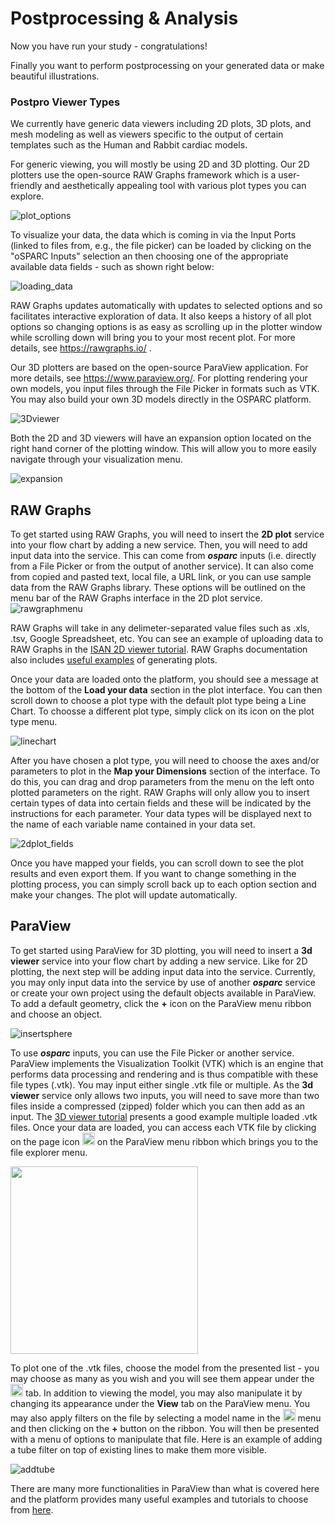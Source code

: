 # Postprocessing & Analysis

Now you have run your study - congratulations!

Finally you want to perform postprocessing on your generated data or make beautiful illustrations.

### Postpro Viewer Types
We currently have generic data viewers including 2D plots, 3D plots, and mesh modeling as well as viewers specific to the output of certain templates such as the Human and Rabbit cardiac models.

For generic viewing, you will mostly be using 2D and 3D plotting. Our 2D plotters use the open-source RAW Graphs framework which is a user-friendly and aesthetically appealing tool with various plot types you can explore.

![plot_options](https://user-images.githubusercontent.com/32800795/61494243-f076c100-a9b5-11e9-859c-ff57d2eeb97f.JPG)

<!-- ':size=700%' -->

To visualize your data, the data which is coming in via the Input Ports (linked to files from, e.g., the file picker) can be loaded by clicking on the "oSPARC Inputs" selection an then choosing one of the appropriate available data fields - such as shown right below:

![loading_data](https://user-images.githubusercontent.com/32800795/61495334-0afe6980-a9b9-11e9-9f24-ebd7020ed956.gif)

RAW Graphs updates automatically with updates to selected options and so facilitates interactive exploration of data. It also keeps a history of all plot options so changing options is as easy as scrolling up in the plotter window while scrolling down will bring you to your most recent plot. For more details, see https://rawgraphs.io/ .

Our 3D plotters are based on the open-source ParaView application. For more details, see https://www.paraview.org/. For plotting rendering your own models, you input files through the File Picker in formats such as VTK. You may also build your own 3D models directly in the OSPARC platform.

![3Dviewer](https://user-images.githubusercontent.com/32800795/61494425-6a0eaf00-a9b6-11e9-91de-d6f111d2c088.JPG)

Both the 2D and 3D viewers will have an expansion option located on the right hand corner of the plotting window. This will allow you to more easily navigate through your visualization menu.

![expansion](https://user-images.githubusercontent.com/32800795/61494426-6a0eaf00-a9b6-11e9-9dd9-a25725802c12.jpg)

## RAW Graphs

To get started using RAW Graphs, you will need to insert the __2D plot__ service into your flow chart by adding a new service. Then, you will need to add input data into the service. This can come from ***osparc*** inputs (i.e. directly from a File Picker or from the output of another service). It can also come from copied and pasted text, local file, a URL link, or you can use sample data from the RAW Graphs library. These options will be outlined on the menu bar of the RAW Graphs interface in the 2D plot service.
![rawgraphmenu](https://user-images.githubusercontent.com/28002886/61881175-73d46d00-aef6-11e9-8927-20b8e0c47bb9.JPG)

RAW Graphs will take in any delimeter-separated value files such as .xls, .tsv, Google Spreadsheet, etc. You can see an example of uploading data to RAW Graphs in the [ISAN 2D viewer tutorial](/docs/isan_studies___tutorials/2d_plot.md). RAW Graphs documentation also includes [useful examples](https://rawgraphs.io/learning/) of generating plots.

Once your data are loaded onto the platform, you should see a message at the bottom of the __Load your data__ section in the plot interface. You can then scroll down to choose a plot type with the default plot type being a Line Chart. To choosse a different plot type, simply click on its icon on the plot type menu.

![linechart](https://user-images.githubusercontent.com/28002886/61883241-599c8e00-aefa-11e9-8c63-4c25881cadbf.jpg)

After you have chosen a plot type, you will need to choose the axes and/or parameters to plot in the __Map your Dimensions__ section of the interface. To do this, you can drag and drop parameters from the menu on the left onto plotted parameters on the right. RAW Graphs will only allow you to insert certain types of data into certain fields and these will be indicated by the instructions for each parameter. Your data types will be displayed next to the name of each variable name contained in your data set.

![2dplot_fields](https://user-images.githubusercontent.com/28002886/61882267-6d46f500-aef8-11e9-9a53-7885ffba6ece.JPG)

Once you have mapped your fields, you can scroll down to see the plot results and even export them. If you want to change something in the plotting process, you can simply scroll back up to each option section and make your changes. The plot will update automatically.

## ParaView
To get started using ParaView for 3D plotting, you will need to insert a __3d viewer__ service into your flow chart by adding a new service. Like for 2D plotting, the next step will be adding input data into the service. Currently, you may only input data into the service by use of another ***osparc*** service or create your own project using the default objects available in ParaView. To add a default geometry, click the __+__ icon on the ParaView menu ribbon and choose an object.

![insertsphere](https://user-images.githubusercontent.com/28002886/61885892-eb0dff00-aefe-11e9-919f-79cb8aa47b3f.gif)

To use ***osparc*** inputs, you can use the File Picker or another service. ParaView implements the Visualization Toolkit (VTK) which is an engine that performs data processing and rendering and is thus compatible with these file types (.vtk). You may input either single .vtk file or multiple. As the __3d viewer__ service only allows two inputs, you will need to save more than two files inside a compressed (zipped) folder which you can then add as an input. The [3D viewer tutorial](/docs/isan_studies___tutorials/anatomical_viewer.md) presents a good example multiple loaded .vtk files. Once your data are loaded, you can access each VTK file by clicking on the page icon <img src="https://user-images.githubusercontent.com/28002886/61887613-468dbc00-af02-11e9-9a0e-052130923d7e.JPG" width="20"> on the ParaView menu ribbon which brings you to the file explorer menu.

<img src="https://user-images.githubusercontent.com/28002886/61886421-fdd50380-aeff-11e9-87a3-839645405c9a.JPG" width="300">

To plot one of the .vtk files, choose the model from the presented list - you may choose as many as you wish and you will see them appear under the <img src="https://user-images.githubusercontent.com/28002886/61887935-e5b2b380-af02-11e9-9aa6-645b31c366ee.JPG" width="20"> tab. In addition to viewing the model, you may also manipulate it by changing its appearance under the __View__ tab on the ParaView menu. You may also apply filters on the file by selecting a model name in the <img src="https://user-images.githubusercontent.com/28002886/61887935-e5b2b380-af02-11e9-9aa6-645b31c366ee.JPG" width="20">  menu and then clicking on the __+__ button on the ribbon. You will then be presented with a menu of options to manipulate that file. Here is an example of adding a tube filter on top of existing lines to make them more visible.

![addtube](https://user-images.githubusercontent.com/28002886/61888639-31b22800-af04-11e9-8245-88d075170aa7.gif)

There are many more functionalities in ParaView than what is covered here and the platform provides many useful examples and tutorials to choose from [here](https://www.paraview.org/Wiki/The_ParaView_Tutorial).







